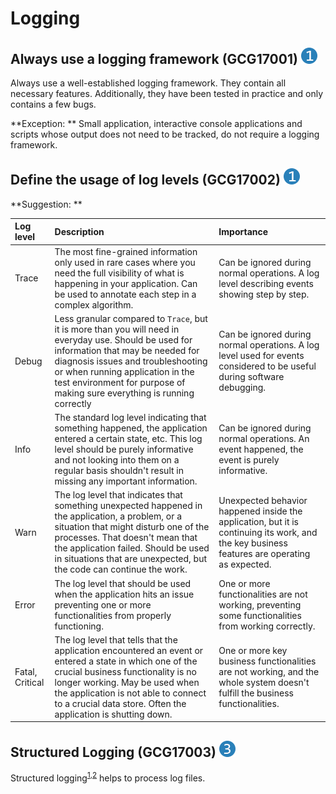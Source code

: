 # Logging

## Always use a logging framework (GCG17001) <img src="/img/1.png" alt="recommendation level 1" />
Always use a  well-established logging framework. They contain all necessary
features. Additionally, they have been tested in practice and only contains a few
bugs.

**Exception: ** Small application, interactive console applications and scripts
whose output does not need to be tracked, do not require a logging framework.

## Define the usage of log levels (GCG17002) <img src="/img/1.png" alt="recommendation level 1" />

**Suggestion: **

Log level | Description | Importance
:---|:---|:---
Trace | The most fine-grained information only used in rare cases where you need the full visibility of what is happening in your application. Can be used to annotate each step in a complex algorithm. | Can be ignored during normal operations. A log level describing events showing step by step.
Debug | Less granular compared to `Trace`, but it is more than you will need in everyday use. Should be used for information that may be needed for diagnosis issues and troubleshooting or when running application in the test environment for purpose of making sure everything is running correctly | Can be ignored during normal operations. A log level used for events considered to be useful during software debugging.
Info | The standard log level indicating that something happened, the application entered a certain state, etc. This log level should be purely informative and not looking into them on a regular basis shouldn't result in missing any important information. | Can be ignored during normal operations. An event happened, the event is purely informative.
Warn | The log level that indicates that something unexpected happened in the application, a problem, or a situation that might disturb one of the processes. That doesn't mean that the application failed. Should be used in situations that are unexpected, but the code can continue the work. | Unexpected behavior happened inside the application, but it is continuing its work, and the key business features are operating as expected.
Error | The log level that should be used when the application hits an issue preventing one or more functionalities from  properly functioning. | One or more functionalities are not working, preventing some functionalities from working correctly.
Fatal, Critical | The log level that tells that the application encountered an event or entered a state in which one of the crucial business functionality is no longer working. May be used when the application is not able to connect to a crucial data store. Often the application is shutting down. | One or more key business functionalities are not working, and the whole system doesn't fulfill the business functionalities. 

## Structured Logging (GCG17003) <img src="/img/3.png" alt="recommendation level 3" />
Structured logging<sup>[1][structured-logging-1],[2][structured-logging-2]</sup>
helps to process log files.

[structured-logging-1]: https://www.sumologic.com/glossary/structured-logging/
[structured-logging-2]: https://stackify.com/what-is-structured-logging-and-why-developers-need-it/
